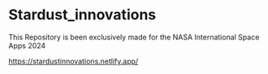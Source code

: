 # Stardust_innovations
This Repository is been exclusively made for the NASA International Space Apps 2024 


https://stardustinnovations.netlify.app/
